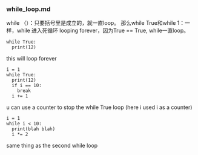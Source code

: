 ### while_loop.md
while （）：只要括号里是成立的，就一直loop。
那么while True和while 1：一样，while 进入死循环 looping forever，因为True == True, while一直loop。
```
while True:
  print(12)
```
this will loop forever


```
i = 1
while True:
  print(12)
  if i == 10:
    break
  i += 1
```
u can use a counter to stop the while True loop
(here i used i as a counter)

```
i = 1
while i < 10:
  print(blah blah)
  i *= 2
```
same thing as the second while loop 
